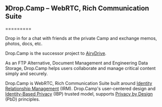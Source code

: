 ## 》Drop.Camp – WebRTC, Rich Communication Suite
=========

Drop in for a chat with friends at the private Camp and exchange memos, photos, docs, etc.

Drop.Camp is the successor project to [AiryDrive](https://github.com/igi64/airydrive).

As an FTP Alternative, Document Management and Engineering Data Storage, Drop.Camp helps users collaborate and manage critical content simply and securely.

Drop.Camp is WebRTC, Rich Communication Suite built around [Identity Relationship Management](https://github.com/igi64/irm) (IRM).
Drop.Camp's user-centered design and [Identity-Based Privacy](http://igi64.github.io/ibp.html) (IBP) trusted model, supports [Privacy by Design](http://en.wikipedia.org/wiki/Privacy_by_Design) (PbD) principles.
